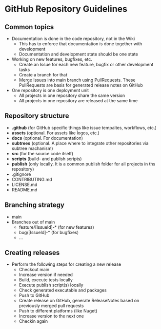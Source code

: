 # GitHub Repository Guidelines
## Common topics
 - Documentation is done in the code repository, not in the Wiki
   - This has to enforce that documentation is done together with development
   - Documentation and development state should be one state
 - Working on new features, bugfixes, etc.
   - Create an Issue for each new feature, bugfix or other development tasks
   - Create a branch for that
   - Merge Issues into main branch using PullRequests. These PullRequests are basis for generated release notes on GitHub
 - One repository is one deployment unit
   - All projects in one repository share the same version
   - All projects in one repository are released at the same time

## Repository structure
- **.github** (for GitHub specific things like issue tempaltes, workflows, etc.)
- **assets** (optional. For assets like logos, etc.)
- **docs** (optional. For documentation)
- **subtrees** (optional. A place where to integrate other repositories via subtree machanism)
- **src** (for the source code itself)
- **scripts** (build- and publish scripts)
- **publish** (only locally. It is a common publish folder for all projects in ths repository)
- .gitignore
- CONTRIBUTING.md
- LICENSE.md
- README.md

## Branching strategy
- main
- Branches out of main
  - feature/[IssueId]-* (for new features)
  - bug/[IssueId]-* (for bugfixes)
  - ...

## Creating releases
- Perform the following steps for creating a new release
  - Checkout main
  - Increase version if needed
  - Build, execute tests locally
  - Execute publish script(s) locally
  - Check generated executable and packages
  - Push to GitHub
  - Create release on GitHub, generate ReleaseNotes based on previously merged pull requests
  - Push to different platforms (like Nuget)
  - Increase version to the next one
  - Checkin again
